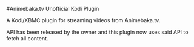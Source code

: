 #Animebaka.tv Unofficial Kodi Plugin

A Kodi/XBMC plugin for streaming videos from Animebaka.tv.

API has been released by the owner and this plugin now uses said API to fetch all content.
